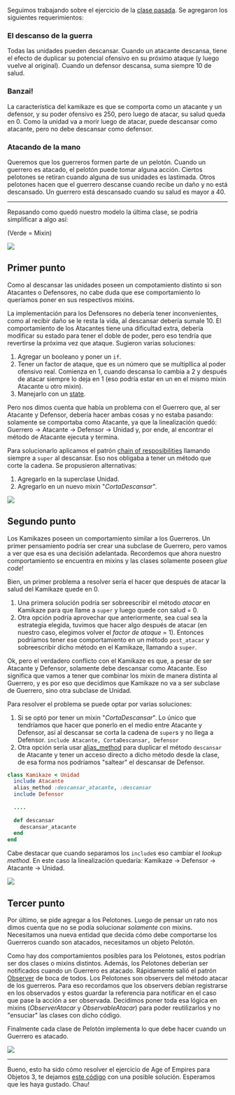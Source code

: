 Seguimos trabajando sobre el ejercicio de la [clase pasada](clase1.md). Se agregaron los siguientes requerimientos:

### El descanso de la guerra

Todas las unidades pueden descansar. Cuando un atacante descansa, tiene el efecto de duplicar su potencial ofensivo en su próximo ataque (y luego vuelve al original). Cuando un defensor descansa, suma siempre 10 de salud.

### Banzai!

La característica del kamikaze es que se comporta como un atacante y un defensor, y su poder ofensivo es 250, pero luego de atacar, su salud queda en 0. Como la unidad va a morir luego de atacar, puede descansar como atacante, pero no debe descansar como defensor.

### Atacando de la mano

Queremos que los guerreros formen parte de un pelotón. Cuando un guerrero es atacado, el pelotón puede tomar alguna acción. Ciertos pelotones se retiran cuando alguna de sus unidades es lastimada. Otros pelotones hacen que el guerrero descanse cuando recibe un daño y no está descansado. Un guerrero está descansado cuando su salud es mayor a 40.

---

Repasando como quedó nuestro modelo la última clase, se podría simplificar a algo así:

(Verde = Mixin)

![](https://yuml.me/ba2b1507.png)


## Primer punto
Como al descansar las unidades poseen un compotamiento distinto si son Atacantes o Defensores, no cabe duda que ese comportamiento lo queríamos poner en sus respectivos mixins.

La implementación para los Defensores no debería tener inconvenientes, como al recibir daño se le resta la vida, al descansar debería sumale 10.
El comportamiento de los Atacantes tiene una dificultad extra, debería modificar su estado para tener el doble de poder, pero eso tendría que revertirse la próxima vez que ataque. Sugieron varias soluciones:
1. Agregar un booleano y poner un `if`.
2. Tener un factor de ataque, que es un número que se multipllica al poder ofensivo real. Comienza en 1, cuando descansa lo cambia a 2 y después de atacar siempre lo deja en 1 (eso podría estar en un en el mismo mixin Atacante u otro mixin).
3. Manejarlo con un [state](https://en.wikipedia.org/wiki/State_pattern).

Pero nos dimos cuenta que había un problema con el Guerrero que, al ser Atacante y Defensor, debería hacer ambas cosas y no estaba pasando: solamente se comportaba como Atacante, ya que la linealización quedó: Guerrero -> Atacante -> Defensor -> Unidad y, por ende, al encontrar el método de Atacante ejecuta y termina.

Para solucionarlo aplicamos el patrón [chain of resposibilities](https://en.wikipedia.org/wiki/Chain-of-responsibility_pattern) llamando siempre a `super` al descansar. Eso nos obligaba a tener un método que corte la cadena. Se propusieron alternativas:
1. Agregarlo en la superclase Unidad.
2. Agregarlo en un nuevo mixin "_CortaDescansar_".

![](http://yuml.me/93fbbcaf)


## Segundo punto
Los Kamikazes poseen un comportamiento similar a los Guerreros. Un primer pensamiento podría ser crear una subclase de Guerrero, pero vamos a ver que esa es una decisión adelantada. Recordemos que ahora nuestro comportamiento se encuentra en mixins y las clases solamente poseen _glue code_!

Bien, un primer problema a resolver sería el hacer que después de atacar la salud del Kamikaze quede en 0. 
1. Una primera solución podría ser sobreescribir el método _atacar_ en Kamikaze para que llame a `super` y luego quede con salud = 0.
2. Otra opción podría aprovechar que anteriormente, sea cual sea la estrategia elegida, tuvimos que hacer algo después de atacar (en nuestro caso, elegimos volver el _factor de ataque_ = 1). Entonces podríamos tener ese comportamiento en un método `post_atacar` y sobreescribir dicho método en el Kamikaze, llamando a `super`.

Ok, pero el verdadero conflicto con el Kamikaze es que, a pesar de ser Atacante y Defensor, solamente debe descansar como Atacante. Eso significa que vamos a tener que combinar los mixin de manera distinta al Guerrero, y es por eso que decidimos que Kamikaze no va a ser subclase de Guerrero, sino otra subclase de Unidad.

Para resolver el problema se puede optar por varias soluciones:
1. Si se optó por tener un mixin "_CortaDescansar_". Lo único que tendríamos que hacer que ponerlo en el medio entre Atacante y Defensor, así al descansar se corta la cadena de `super`s y no llega a Defensor. 
`include Atacante, CortaDescansar, Defensor`
2. Otra opción sería usar [alias_method](http://apidock.com/ruby/Module/alias_method) para duplicar el método `descansar` de Atacante y tener un acceso directo a dicho método desde la clase, de esa forma nos podríamos "saltear" el descansar de Defensor. 
```Ruby
class Kamikaze < Unidad
  include Atacante
  alias_method :descansar_atacante, :descansar
  include Defensor
  
  ....
  
  def descansar
    descansar_atacante
  end
end
```
Cabe destacar que cuando separamos los `include`s eso cambiar el _lookup method_. En este caso la linealización quedaría: Kamikaze -> Defensor -> Atacante -> Unidad.

![](http://yuml.me/869def96)


## Tercer punto
Por último, se pide agregar a los Pelotones. Luego de pensar un rato nos dimos cuenta que no se podía solucionar _solamente_ con mixins. Necesitamos una nueva entidad que decida cómo debe comportarse los Guerreros cuando son atacados, necesitamos un objeto Pelotón.

Como hay dos comportamientos posibles para los Pelotones, estos podrían ser dos clases o mixins distintos. Además, los Pelotones deberían ser notificados cuando un Guerrero es atacado. 
Rápidamente salió el patrón [Observer](https://en.wikipedia.org/wiki/Observer_pattern) de boca de todos. Los Pelotones son observers del método atacar de los guerreros. Para eso recordamos que los observers debían registrarse en los observados y estos guardar la referencia para notificar en el caso que pase la acción a ser observada. Decidimos poner toda esa lógica en mixins (_ObserverAtacar_ y _ObservableAtacar_) para poder reutilizarlos y no "ensuciar" las clases con dicho código.

Finalmente cada clase de Pelotón implementa lo que debe hacer cuando un Guerrero es atacado.

![](http://yuml.me/6cb76d31)

---

Bueno, esto ha sido cómo resolver el ejercicio de Age of Empires para Objetos 3, te dejamos [este código](age_of_empires_recargado.rb) con una posible solución.
Esperamos que les haya gustado.
Chau!
